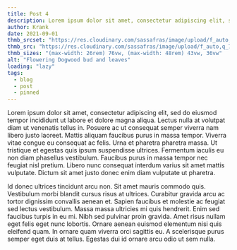 ```yaml
---
title: Post 4
description: Lorem ipsum dolor sit amet, consectetur adipiscing elit, sed do eiusmod tempor incididunt ut labore et dolore magna aliqua. Lectus nulla at volutpat diam ut venenatis tellus in.
author: Krank
date: 2021-09-01
thmb_srcset: "https://res.cloudinary.com/sassafras/image/upload/f_auto,q_70,w_320/v1614005690/20200831_132529_kvp7zk.jpg 320w, https://res.cloudinary.com/sassafras/image/upload/f_auto,q_70,w_415/v1614005690/20200831_132529_kvp7zk.jpg 415w, https://res.cloudinary.com/sassafras/image/upload/f_auto,q_70,w_550/v1614005690/20200831_132529_kvp7zk.jpg 550w"
thmb_src: "https://res.cloudinary.com/sassafras/image/upload/f_auto,q_70,w_550/v1614005690/20200831_132529_kvp7zk.jpg 550w"
thmb_sizes: "(max-width: 26rem) 76vw, (max-width: 48rem) 43vw, 36vw"
alt: "Flowering Dogwood bud and leaves"
loading: "lazy" 
tags:
  - blog
  - post
  - pinned
---
```

Lorem ipsum dolor sit amet, consectetur adipiscing elit, sed do eiusmod tempor incididunt ut labore et dolore magna aliqua. Lectus nulla at volutpat diam ut venenatis tellus in. Posuere ac ut consequat semper viverra nam libero justo laoreet. Mattis aliquam faucibus purus in massa tempor. Viverra vitae congue eu consequat ac felis. Urna et pharetra pharetra massa. Ut tristique et egestas quis ipsum suspendisse ultrices. Fermentum iaculis eu non diam phasellus vestibulum. Faucibus purus in massa tempor nec feugiat nisl pretium. Libero nunc consequat interdum varius sit amet mattis vulputate. Dictum sit amet justo donec enim diam vulputate ut pharetra.

Id donec ultrices tincidunt arcu non. Sit amet mauris commodo quis. Vestibulum morbi blandit cursus risus at ultrices. Curabitur gravida arcu ac tortor dignissim convallis aenean et. Sapien faucibus et molestie ac feugiat sed lectus vestibulum. Massa massa ultricies mi quis hendrerit. Enim sed faucibus turpis in eu mi. Nibh sed pulvinar proin gravida. Amet risus nullam eget felis eget nunc lobortis. Ornare aenean euismod elementum nisi quis eleifend quam. In ornare quam viverra orci sagittis eu. A scelerisque purus semper eget duis at tellus. Egestas dui id ornare arcu odio ut sem nulla.